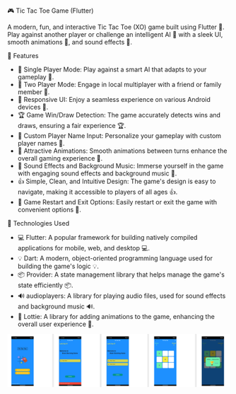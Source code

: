 🎮 Tic Tac Toe Game (Flutter)

A modern, fun, and interactive Tic Tac Toe (XO) game built using Flutter 🚀. Play against another player or challenge an intelligent AI 🤖 with a sleek UI, smooth animations 🎥, and sound effects 🎵.

📱 Features

- 👑 Single Player Mode: Play against a smart AI that adapts to your gameplay 🤔.
- 👫 Two Player Mode: Engage in local multiplayer with a friend or family member 👫.
- 📱 Responsive UI: Enjoy a seamless experience on various Android devices 📱.
- 🏆 Game Win/Draw Detection: The game accurately detects wins and draws, ensuring a fair experience 🏆.
- 📝 Custom Player Name Input: Personalize your gameplay with custom player names 📝.
- 🎥 Attractive Animations: Smooth animations between turns enhance the overall gaming experience 🎥.
- 🎵 Sound Effects and Background Music: Immerse yourself in the game with engaging sound effects and background music 🎵.
- 👍 Simple, Clean, and Intuitive Design: The game's design is easy to navigate, making it accessible to players of all ages 👍.
- 🔄 Game Restart and Exit Options: Easily restart or exit the game with convenient options 🔄.

🔧 Technologies Used

- 💻 Flutter: A popular framework for building natively compiled applications for mobile, web, and desktop 💻.
- 💡 Dart: A modern, object-oriented programming language used for building the game's logic 💡.
- 📦 Provider: A state management library that helps manage the game's state efficiently 📦.
- 🔊 audioplayers: A library for playing audio files, used for sound effects and background music 🔊.
- 🎥 Lottie: A library for adding animations to the game, enhancing the overall user experience 🎥.


![image alt](https://github.com/Ali-Hamza-007/Tic_Tac-_Toe_using_Flutter-/blob/ef931aedb1b3f7cb9037ff1a0ca3d0ee8a2b92f9/Image.png)
